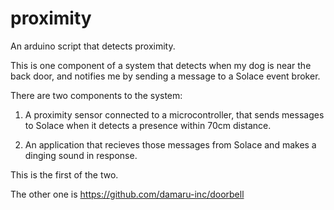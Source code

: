 # proximity
An arduino script that detects proximity.

This is one component of a system that detects when my dog is near the back door, and notifies me by sending a message to a Solace event broker.

There are two components to the system:

1. A proximity sensor connected to a microcontroller, that sends messages to Solace when it detects a presence within 70cm distance.

2. An application that recieves those messages from Solace and makes a dinging sound in response.

This is the first of the two.

The other one is https://github.com/damaru-inc/doorbell


